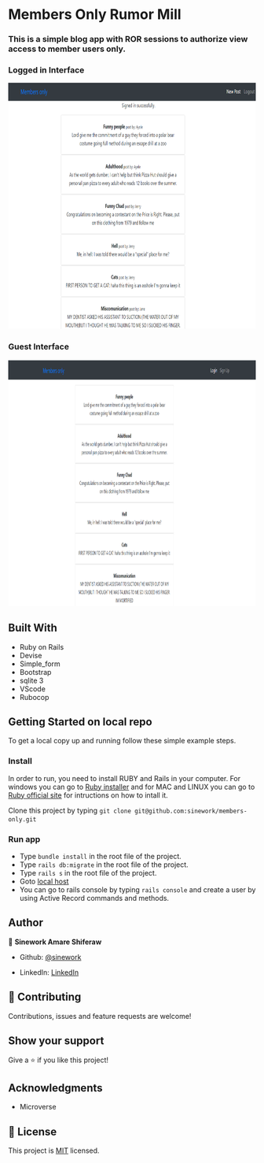 # Members Only Rumor Mill

### This is a simple blog app with ROR sessions to authorize view access to member users only.

### Logged in Interface

<img src="./app/assets/images/2.JPG" width="1200px" height="500px" />

### Guest Interface

<img src="./app/assets/images/1.JPG" width="1200px" height="500px" />

## Built With

- Ruby on Rails
- Devise
- Simple_form
- Bootstrap
- sqlite 3
- VScode
- Rubocop

## Getting Started on local repo

To get a local copy up and running follow these simple example steps.

### Install

In order to run, you need to install RUBY and Rails in your computer. For windows you can go to [Ruby installer](https://rubyinstaller.org/) and for MAC and LINUX you can go to [Ruby official site](https://www.ruby-lang.org/en/downloads/) for intructions on how to intall it.

Clone this project by typing `git clone git@github.com:sinework/members-only.git`

### Run app

- Type `bundle install` in the root file of the project.
- Type `rails db:migrate` in the root file of the project.
- Type `rails s` in the root file of the project.
- Goto [local host](http://localhost:3000/)
- You can go to rails console by typing `rails console` and create a user by using Active Record commands and methods.

## Author

👤 **Sinework Amare Shiferaw**

- Github: [@sinework](https://github.com/sinework)

- LinkedIn: [LinkedIn](https://www.linkedin.com/in/sinework-amare-731a6a125/)

## 🤝 Contributing

Contributions, issues and feature requests are welcome!

## Show your support

Give a ⭐️ if you like this project!

## Acknowledgments

- Microverse

## 📝 License

This project is [MIT](LICENSE) licensed.

